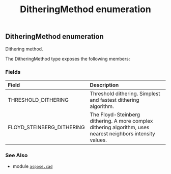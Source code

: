﻿---
title: DitheringMethod enumeration
second_title: Aspose.CAD for Python via .NET API References
description: 
type: docs
weight: 620
url: /python-net/aspose.cad/ditheringmethod/
is_root: false
---

## DitheringMethod enumeration

Dithering method.



The DitheringMethod type exposes the following members:

### Fields
| Field | Description |
| :- | :- |
| THRESHOLD_DITHERING | Threshold dithering. Simplest and fastest dithering algorithm. |
| FLOYD_STEINBERG_DITHERING | The Floyd-Steinberg dithering. A more complex dithering algorithm, uses nearest neighbors intensity values. |



### See Also
* module [`aspose.cad`](..)
